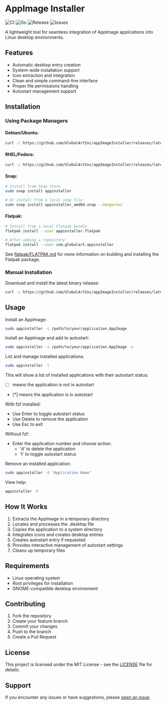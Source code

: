 # AppImage Installer

![CI](https://github.com/GlobalArtInc/appImageInstaller/actions/workflows/go.yml/badge.svg)
![Go](https://img.shields.io/badge/go-%2300ADD8.svg?style=for-the-badge&logo=go&logoColor=white)
![Release](https://img.shields.io/github/v/release/GlobalArtInc/appImageInstaller?style=for-the-badge&sort=semver)
![Issues](https://img.shields.io/github/issues-raw/GlobalArtInc/appImageInstaller?style=for-the-badge)

A lightweight tool for seamless integration of AppImage applications into Linux desktop environments.

## Features

- Automatic desktop entry creation
- System-wide installation support
- Icon extraction and integration
- Clean and simple command-line interface
- Proper file permissions handling
- Autostart management support

## Installation

### Using Package Managers

#### Debian/Ubuntu:
```bash
curl -L https://github.com/GlobalArtInc/appImageInstaller/releases/latest/download/appinstaller_linux_amd64.deb -o /tmp/appinstaller.deb && sudo dpkg -i /tmp/appinstaller.deb && rm /tmp/appinstaller.deb
```

#### RHEL/Fedora:
```bash
curl -L https://github.com/GlobalArtInc/appImageInstaller/releases/latest/download/appinstaller_linux_amd64.rpm -o /tmp/appinstaller.rpm && sudo rpm -i /tmp/appinstaller.rpm && rm /tmp/appinstaller.rpm
```

#### Snap:
```bash
# Install from Snap Store
sudo snap install appinstaller

# Or install from a local snap file
sudo snap install appinstaller_amd64.snap --dangerous
```

#### Flatpak:
```bash
# Install from a local Flatpak bundle
flatpak install --user appinstaller.flatpak

# After adding a repository
flatpak install --user com.globalart.appinstaller
```

See [flatpak/FLATPAK.md](flatpak/FLATPAK.md) for more information on building and installing the Flatpak package.

### Manual Installation

Download and install the latest binary release:

```bash
curl -L https://github.com/GlobalArtInc/appImageInstaller/releases/latest/download/appinstaller_linux_amd64.tar.gz -o /tmp/appinstaller.tar.gz && sudo tar xzf /tmp/appinstaller.tar.gz -C /usr/bin/ appinstaller && rm /tmp/appinstaller.tar.gz && sudo chmod +x /usr/bin/appinstaller
```

## Usage

Install an AppImage:
```bash
sudo appinstaller -i /path/to/your/application.AppImage
```

Install an AppImage and add to autostart:
```bash
sudo appinstaller -i /path/to/your/application.AppImage -a
```

List and manage installed applications:
```bash
sudo appinstaller -l
```
This will show a list of installed applications with their autostart status:
- [ ] means the application is not in autostart
- [*] means the application is in autostart

With fzf installed:
- Use Enter to toggle autostart status
- Use Delete to remove the application
- Use Esc to exit

Without fzf:
- Enter the application number and choose action:
  - 'd' to delete the application
  - 't' to toggle autostart status

Remove an installed application:
```bash
sudo appinstaller -d "Application Name"
```

View help:
```bash
appinstaller -h
```

## How It Works

1. Extracts the AppImage in a temporary directory
2. Locates and processes the .desktop file
3. Copies the application to a system directory
4. Integrates icons and creates desktop entries
5. Creates autostart entry if requested
6. Provides interactive management of autostart settings
7. Cleans up temporary files

## Requirements

- Linux operating system
- Root privileges for installation
- GNOME-compatible desktop environment

## Contributing

1. Fork the repository
2. Create your feature branch
3. Commit your changes
4. Push to the branch
5. Create a Pull Request

## License

This project is licensed under the MIT License - see the [LICENSE](LICENSE) file for details.

## Support

If you encounter any issues or have suggestions, please [open an issue](https://github.com/GlobalArtInc/appImageInstaller/issues).
